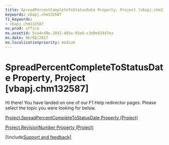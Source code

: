 ```yaml
---
title: SpreadPercentCompleteToStatusDate Property, Project [vbapj.chm132587]
keywords: vbapj.chm132587
f1_keywords:
- vbapj.chm132587
ms.prod: office
ms.assetid: 5ca4cd8e-2042-405a-93a4-c3d0e65447ea
ms.date: 06/08/2017
ms.localizationpriority: medium
---
```



# SpreadPercentCompleteToStatusDate Property, Project [vbapj.chm132587]

Hi there! You have landed on one of our F1 Help redirector pages. Please select the topic you were looking for below.

[Project.SpreadPercentCompleteToStatusDate Property (Project)](https://msdn.microsoft.com/library/c1c9a8eb-8572-7bad-33b2-23157c908f60%28Office.15%29.aspx)

[Project.RevisionNumber Property (Project)](https://msdn.microsoft.com/library/1093ffd7-da1c-30d5-03af-d43a49554831%28Office.15%29.aspx)

[!include[Support and feedback](~/includes/feedback-boilerplate.md)]
